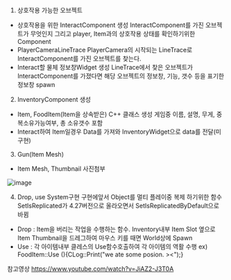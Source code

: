 1. 상호작용 가능한 오브젝트
- 상호작용을 위한 InteractComponent 생성
InteractComponent를 가진 오브젝트가 무엇인지 그리고 player, Item과의 상호작용 상태를 확인하기위한 Component
- PlayerCameraLineTrace
PlayerCamera의 시작되는 LineTrace로 InteractComponent를 가진 오브젝트를 찾는다.
- Interact할 물체 정보창Widget 생성
LineTrace에서 찾은 오브젝트가 InteractComponent를 가졌다면 해당 오브젝트의 정보창, 기능, 갯수 등을 표기한 정보창 spawn

2. InventoryComponent 생성
- Item, FoodItem(Item을 상속받은) C++ 클래스 생성
  게임중 이름, 설명, 무게, 중복소유가능여부, 총 소유갯수 포함
- Interact하여 Item일경우 Data를 가져와 InventoryWidget으로 data를 전달(미구현)

3. Gun(Item Mesh)
- Item Mesh, Thumbnail 사진첨부

![image](https://github.com/HanYooTae/Unreal-Game-Project1/assets/123162344/b44a4bd7-6be2-47c8-8adf-9a6adf4a2ff5)

4. Drop, use System구현
 구현에앞서 Object를 멀티 플레이중 복제 하기위한 함수 SetIsReplicated가 4.27버전으로 올라오면서 SetIsReplicatedByDefault으로 바뀜
- Drop : Item을 버리는 작업을 수행하는 함수. Inventory내부 Item Slot 옆으로 Item Thumbnail을 드레그하여 마우스 키를 때면 World상에 Spawn
- Use : 각 아이템내부 클레스의 Use함수호출하여 각 아이템의 역활 수행 ex) FoodItem::Use (){CLog::Print("we ate some posion. ><");}

참고영상 https://www.youtube.com/watch?v=JiAZ2-J3T0A
